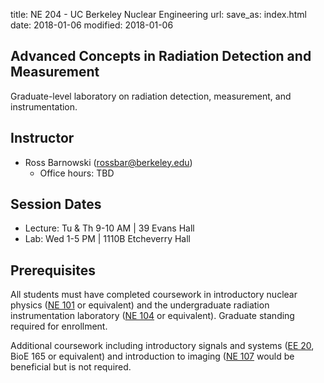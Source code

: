 title: NE 204 - UC Berkeley Nuclear Engineering
url:
save_as: index.html
date: 2018-01-06
modified: 2018-01-06

## Advanced Concepts in Radiation Detection and Measurement

Graduate-level laboratory on radiation detection, measurement, and
instrumentation.

## Instructor

 - Ross Barnowski (rossbar@berkeley.edu)
    - Office hours: TBD

## Session Dates
 - Lecture: Tu & Th 9-10 AM | 39 Evans Hall
 - Lab: Wed 1-5 PM | 1110B Etcheverry Hall

## Prerequisites

All students must have completed coursework in introductory nuclear physics
([NE 101](https://www.nuc.berkeley.edu/courses/ne-101) or equivalent) and the
undergraduate radiation instrumentation laboratory 
([NE 104](https://www.nuc.berkeley.edu/courses/ne-104) or equivalent).
Graduate standing required for enrollment. 

Additional coursework including introductory signals and systems 
([EE 20](https://inst.eecs.berkeley.edu/~ee20/archives.html), BioE 165 or
equivalent) and introduction to imaging 
([NE 107](https://www.nuc.berkeley.edu/courses/ne-107) would be beneficial but
is not required.

